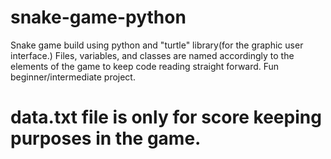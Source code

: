 # snake-game-python
  Snake game build using python and "turtle" library(for the graphic user interface.)
  Files, variables, and classes are named accordingly to the elements of the game to keep code reading
  straight forward. Fun beginner/intermediate project.
# data.txt file is only for score keeping purposes in the game.



